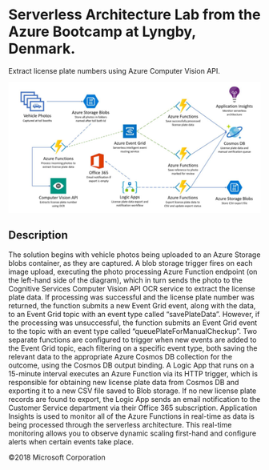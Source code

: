 # Serverless Architecture Lab from the Azure Bootcamp at Lyngby, Denmark.
Extract license plate numbers using Azure Computer Vision API.

![Architecture diagram](https://github.com/felipecruz91/serverless-architecture-lab/blob/master/docs/images/ArchitectureDiagram.PNG)

## Description

The solution begins with vehicle photos being uploaded to an Azure Storage blobs container, as they are captured. A blob storage trigger fires on each image upload, executing the photo processing Azure Function endpoint (on the left-hand side of the diagram), which in turn sends the photo to the Cognitive Services Computer Vision API OCR service to extract the license plate data. If processing was successful and the license plate number was returned, the function submits a new Event Grid event, along with the data, to an Event Grid topic with an event type called “savePlateData”. However, if the processing was unsuccessful, the function submits an Event Grid event to the topic with an event type called  “queuePlateForManualCheckup”. Two separate functions are configured to trigger when new events are added to the Event Grid topic, each filtering on a specific event type, both saving the relevant data to the appropriate Azure Cosmos DB collection for the outcome, using the Cosmos DB output binding. A Logic App that runs on a 15-minute interval executes an Azure Function via its HTTP trigger, which is responsible for obtaining new license plate data from Cosmos DB and exporting it to a new CSV file saved to Blob storage. If no new license plate records are found to export, the Logic App sends an email notification to the Customer Service department via their Office 365 subscription. Application Insights is used to monitor all of the Azure Functions in real-time as data is being processed through the serverless architecture. This real-time monitoring allows you to observe dynamic scaling first-hand and configure alerts when certain events take place.

©2018 Microsoft Corporation
